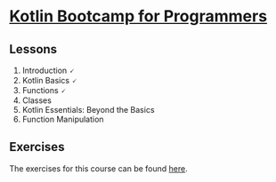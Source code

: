 # [Kotlin Bootcamp for Programmers](https://www.udacity.com/course/kotlin-bootcamp-for-programmers--ud9011)

## Lessons

1. Introduction 🗸
2. Kotlin Basics 🗸
3. Functions 🗸
4. Classes
5. Kotlin Essentials: Beyond the Basics
6. Function Manipulation
  
## Exercises

The exercises for this course can be found [here](src/). 
